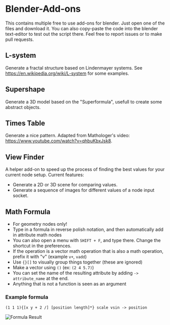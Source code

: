 # Blender-Add-ons
This contains multiple free to use add-ons for blender.
Just open one of the files and download it.
You can also copy-paste the code into the blender text-editor to test out the script there.
Feel free to report issues or to make pull requests.

## L-system
Generate a fractal structure based on Lindenmayer systems. See https://en.wikipedia.org/wiki/L-system for some examples.

## Supershape
Generate a 3D model based on the "Superformula", usefull to create some abstract objects.

## Times Table
Generate a nice pattern. Adapted from Mathologer's video: https://www.youtube.com/watch?v=qhbuKbxJsk8.

## View Finder
A helper add-on to speed up the process of finding the best values for your current node setup.
Current features:
- Generate a 2D or 3D scene for comparing values.
- Generate a sequence of images for different values of a node input socket.

## Math Formula
- For geometry nodes only!
- Type in a formula in reverse polish notation, and then automatically add in attribute math nodes
- You can also open a menu with `SHIFT + F`, and type there. Change the shortcut in the preferences.
- If the operation is a vector math operation that is also a math operation, prefix it with "v" (example `v+`, `vadd`)
- Use `{}[]` to visually group things together (these are ignored)
- Make a vector using `()` (ex: `(2 4 5.7)`)
- You can set the name of the resulting attribute by adding `-> attribute_name` at the end.
- Anything that is not a function is seen as an argument
### Example formula
```(1 1 1){[x y + 2 /] [position length]*} scale vsin -> position```

![Formula Result](images/math_formula.png)


